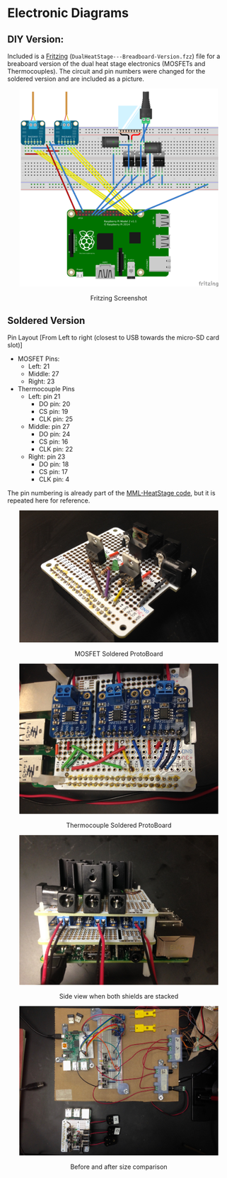 # Electronic Diagrams

## DIY Version:

Included is a [Fritzing](http://fritzing.org/home/) (`DualHeatStage---Breadboard-Version.fzz`) file for a breaboard version of the dual heat stage electronics (MOSFETs and Thermocouples). The circuit and pin numbers were changed for the soldered version and are included as a picture.

<p align="center">
  <img width="450" height=auto src="DualHeatStage---Breadboard-Version.png">
  <!-- <figcaption style="text-align: center;">Fritzing Screenshot</figcaption> -->
</p>

<p align="center">Fritzing Screenshot</p>


## Soldered Version

Pin Layout [From Left to right (closest to USB towards the micro-SD card slot)]

- MOSFET Pins:
    + Left: 21
    + Middle: 27
    + Right: 23
- Thermocouple Pins
    + Left: pin 21
        * DO pin: 20
        * CS pin: 19
        * CLK pin: 25
    + Middle: pin 27
        * DO pin: 24
        * CS pin: 16
        * CLK pin: 22
    + Right: pin 23
        * DO pin: 18
        * CS pin: 17
        * CLK pin: 4

The pin numbering is already part of the [MML-HeatStage code](https://github.com/KyleKing/MML-HeatStage), but it is repeated here for reference.

<p align="center">
  <img width="450" height=auto src="imgs/board_MOSFET.jpg">
</p>
<p align="center">MOSFET Soldered ProtoBoard</p>

<p align="center">
  <img width="450" height=auto src="imgs/board_thermocouple.jpg">
</p>
<p align="center">Thermocouple Soldered ProtoBoard</p>

<p align="center">
  <img width="450" height=auto src="imgs/board_combined.jpg">
</p>
<p align="center">Side view when both shields are stacked</p>

<p align="center">
  <img width="450" height=auto src="imgs/comparison.jpg">
</p>
<p align="center">Before and after size comparison</p>



